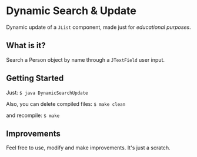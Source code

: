 # Dynamic Search & Update
Dynamic update of a `JList` component, made just for *educational purposes*.

## What is it?
Search a Person object by name through a `JTextField` user input.

## Getting Started
Just: `$ java DynamicSearchUpdate`

Also, you can
delete compiled files: `$ make clean`

and recompile: `$ make`

## Improvements
Feel free to use, modify and make improvements. It's just a scratch.
